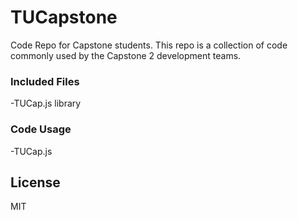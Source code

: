 # TUCapstone
Code Repo for Capstone students.  This repo is a collection of code commonly used by the Capstone 2 development teams.

### Included Files

 -TUCap.js library


### Code Usage

 -TUCap.js

License
----

MIT
